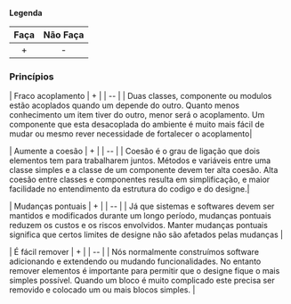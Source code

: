 **Legenda**

| Faça | Não Faça |
| :--: | :--:|
| + | - |

### Princípios

| Fraco acoplamento | + |
| -- |
| Duas classes, componente ou modulos estão acoplados quando um depende do outro. Quanto menos conhecimento um item tiver do outro,  menor será o acoplamento. Um componente que esta desacoplada do ambiente é muito mais fácil de mudar ou mesmo rever necessidade de fortalecer o acoplamento|

| Aumente a coesão | + |
| -- |
| Coesão é o grau de ligação que dois elementos tem para trabalharem juntos. Métodos e variáveis entre uma classe simples e a classe de um componente devem ter alta coesão. Alta coesão entre classes e componentes resulta em simplificação, e maior facilidade no entendimento da estrutura do codigo e do designe.|

| Mudanças pontuais | + |
| -- |
| Já que sistemas e softwares devem ser mantidos e modificados durante um longo período, mudanças pontuais reduzem os custos e os riscos envolvidos. Manter mudanças pontuais significa que certos limites de designe não são afetados pelas mudanças |

| É fácil remover | + |
| -- |
| Nós normalmente construímos software adicionando e extendendo ou mudando funcionalidades. No entanto remover elementos é importante para permitir que o designe fique o mais simples possível. Quando um bloco é muito complicado este precisa ser removido e colocado um ou mais blocos simples. |
